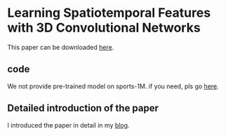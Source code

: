 # Learning Spatiotemporal Features with 3D Convolutional Networks
This paper can be downloaded [here](https://www.cv-foundation.org/openaccess/content_iccv_2015/papers/Tran_Learning_Spatiotemporal_Features_ICCV_2015_paper.pdf).

## code
We not provide pre-trained model on sports-1M. if you need, pls go [here](https://github.com/DavideA/c3d-pytorch.git).

## Detailed introduction of the paper
I introduced the paper in detail in my [blog](https://blog.csdn.net/zzmshuai/article/details/84866514#comments).


